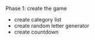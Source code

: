 Phase 1: create the game
- create category list
- create random letter generator
- create countdown
